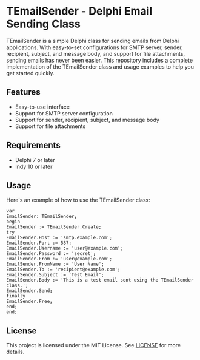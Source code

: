 # TEmailSender - Delphi Email Sending Class

TEmailSender is a simple Delphi class for sending emails from Delphi applications. With easy-to-set configurations for SMTP server, sender, recipient, subject, and message body, and support for file attachments, sending emails has never been easier. This repository includes a complete implementation of the TEmailSender class and usage examples to help you get started quickly.

## Features
- Easy-to-use interface
- Support for SMTP server configuration
- Support for sender, recipient, subject, and message body
- Support for file attachments

## Requirements
- Delphi 7 or later
- Indy 10 or later

## Usage
Here's an example of how to use the TEmailSender class:

```
var
EmailSender: TEmailSender;
begin
EmailSender := TEmailSender.Create;
try
EmailSender.Host := 'smtp.example.com';
EmailSender.Port := 587;
EmailSender.Username := 'user@example.com';
EmailSender.Password := 'secret';
EmailSender.From := 'user@example.com';
EmailSender.FromName := 'User Name';
EmailSender.To := 'recipient@example.com';
EmailSender.Subject := 'Test Email';
EmailSender.Body := 'This is a test email sent using the TEmailSender class.';
EmailSender.Send;
finally
EmailSender.Free;
end;
end;
```

## License
This project is licensed under the MIT License. See [LICENSE](LICENSE) for more details.
